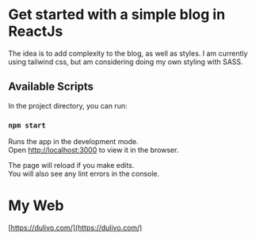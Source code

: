 # Get started with a simple blog in ReactJs

The idea is to add complexity to the blog, as well as styles.
I am currently using tailwind css, but am considering doing my own styling with SASS.

## Available Scripts

In the project directory, you can run:

### `npm start`

Runs the app in the development mode.\
Open [http://localhost:3000](http://localhost:3000) to view it in the browser.

The page will reload if you make edits.\
You will also see any lint errors in the console.

# My Web
[https://dulivo.com/](https://dulivo.com/)
